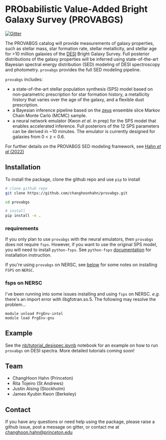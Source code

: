 # PRObabilistic Value-Added Bright Galaxy Survey (PROVABGS)
[![Gitter](https://badges.gitter.im/provabgs/provabgs.svg)](https://gitter.im/provabgs/provabgs?utm_source=badge&utm_medium=badge&utm_campaign=pr-badge)

The PROVABGS catalog will provide measurements of galaxy properties, such as stellar mass, 
star formation rate, stellar metallicity, and stellar age for >10 million galaxies of the 
[DESI](http://desi.lbl.gov/) Bright Galaxy Survey. 
Full posterior distributions of the galaxy properties will be inferred using state-of-the-art
Bayesian spectral energy distribution (SED) modeling of DESI spectroscopy and photometry.
`provabgs` provides the full SED modeling pipeline. 

`provabgs` includes: 
- a state-of-the-art stellar population synthesis (SPS) model based on
  non-parametric prescription for star formation history, a metallicity 
  history that varies over the age of the galaxy, and a flexible dust 
  prescription. 
- a Bayesian inference pipeline based on the [zeus](https://github.com/minaskar/zeus)
  ensemble slice Markov Chain Monte Carlo (MCMC) sample.  
- a neural network emulator (Kwon *et al.* in prep)  for the SPS model
  that enables accelerated inference. Full posteriors of the 12 SPS parameters 
  can be derived in ~10 minutes. The emulator is currently designed for
  galaxies from 0 < z < 0.6.

For further details on the PROVABGS SED modeling framework, see [Hahn *et al* (2022)](https://arxiv.org/abs/2202.01809)

## Installation
To install the package, clone the github repo and use `pip` to install  
```bash
# clone github repo 
git clone https://github.com/changhoonhahn/provabgs.git

cd provabgs

# install 
pip install -e . 
```

### requirements
If you only plan to use `provabgs` with the neural emulators, then `provabgs` 
does not require `fsps`. However, if you want to use the original SPS model, 
you will need to install `python-fsps`.  See `python-fsps`
[documentation](https://python-fsps.readthedocs.io/en/latest/) for installation
instruction. 

If you're using `provabgs` on NERSC, see [below](#fsps-on-nersc) for 
some notes on installing `FSPS` on `NERSC`.

### fsps on NERSC
I've been running into some issues installing and using `fsps` on NERSC. *e.g.*
there's an import error with libgfotran.so.5. The following may resolve the problem... 
```
module unload PrgEnv-intel
module load PrgEnv-gnu

```

## Example
See the [nb/tutorial_desispec.ipynb](https://github.com/changhoonhahn/provabgs/blob/main/nb/tutorial_desispec.ipynb)
notebook for an example on how to run `provabgs` on DESI spectra. 
More detailed tutorials coming soon!

## Team
- ChangHoon Hahn (Princeton)
- Rita Tojeiro (St Andrews)
- Justin Alsing (Stockholm) 
- James Kyubin Kwon (Berkeley) 


## Contact
If you have any questions or need help using the package, please raise a github issue, post a message on gitter, or contact me at changhoon.hahn@princeton.edu

